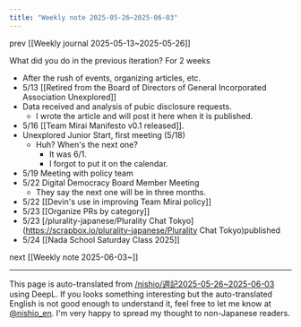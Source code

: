 ```yaml
---
title: "Weekly note 2025-05-26~2025-06-03"
---
```


prev  [[Weekly journal 2025-05-13~2025-05-26]]

What did you do in the previous iteration?
For 2 weeks
- After the rush of events, organizing articles, etc.
- 5/13  [[Retired from the Board of Directors of General Incorporated Association Unexplored]]
- Data received and analysis of pubic disclosure requests.
    - I wrote the article and will post it here when it is published.
- 5/16 [[Team Mirai Manifesto v0.1 released]].
- Unexplored Junior Start, first meeting (5/18)
    - Huh? When's the next one?
        - It was 6/1.
        - I forgot to put it on the calendar.
- 5/19 Meeting with policy team
- 5/22 Digital Democracy Board Member Meeting
    - They say the next one will be in three months.
- 5/22  [[Devin's use in improving Team Mirai policy]]
- 5/23  [[Organize PRs by category]]
- 5/23 [/plurality-japanese/Plurality Chat Tokyo](https://scrapbox.io/plurality-japanese/Plurality Chat Tokyo)published
- 5/24  [[Nada School Saturday Class 2025]]

next  [[Weekly note 2025-06-03~]]

---
This page is auto-translated from [/nishio/週記2025-05-26~2025-06-03](https://scrapbox.io/nishio/週記2025-05-26~2025-06-03) using DeepL. If you looks something interesting but the auto-translated English is not good enough to understand it, feel free to let me know at [@nishio_en](https://twitter.com/nishio_en). I'm very happy to spread my thought to non-Japanese readers.